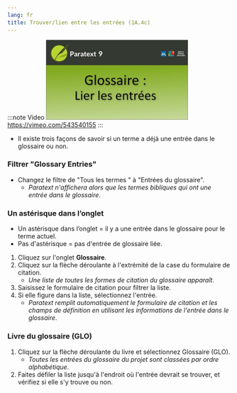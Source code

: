 ```yaml
---
lang: fr
title: Trouver/lien entre les entrées (1A.4c)
---
```


:::note Video
[![ ](../../media/1A.4c.png)](https://vimeo.com/543540155)  
https://vimeo.com/543540155
:::

-  Il existe trois façons de savoir si un terme a déjà une entrée dans le glossaire ou non.

### Filtrer "Glossary Entries"

-  Changez le filtre de "Tous les termes " à "Entrées du glossaire".
    -  *Paratext n'affichera alors que les termes bibliques qui ont une entrée dans le glossaire*.

### Un astérisque dans l’onglet

-  Un astérisque dans l’onglet = il y a une entrée dans le glossaire pour le terme actuel.
-  Pas d'astérisque = pas d'entrée de glossaire liée.
1.  Cliquez sur l'onglet **Glossaire**.
1.  Cliquez sur la flèche déroulante à l'extrémité de la case du formulaire de citation.
     -  *Une liste de toutes les formes de citation du glossaire apparaît*.
1.  Saisissez le formulaire de citation pour filtrer la liste.
1.  Si elle figure dans la liste, sélectionnez l'entrée.
     -  *Paratext remplit automatiquement le formulaire de citation et les champs de définition en utilisant les informations de l'entrée dans le glossaire*.

#####  

### Livre du glossaire (GLO)

1.  Cliquez sur la flèche déroulante du livre et sélectionnez Glossaire (GLO).
     -   *Toutes les entrées du glossaire du projet sont classées par ordre alphabétique*.
1.  Faites défiler la liste jusqu'à l'endroit où l'entrée devrait se trouver, et vérifiez si elle s'y trouve ou non.

